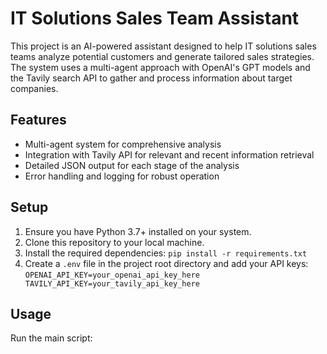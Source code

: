 # IT Solutions Sales Team Assistant

This project is an AI-powered assistant designed to help IT solutions sales teams analyze potential customers and generate tailored sales strategies. The system uses a multi-agent approach with OpenAI's GPT models and the Tavily search API to gather and process information about target companies.

## Features

- Multi-agent system for comprehensive analysis
- Integration with Tavily API for relevant and recent information retrieval
- Detailed JSON output for each stage of the analysis
- Error handling and logging for robust operation

## Setup

1. Ensure you have Python 3.7+ installed on your system.
2. Clone this repository to your local machine.
3. Install the required dependencies:   ```
   pip install -r requirements.txt   ```
4. Create a `.env` file in the project root directory and add your API keys:   ```
   OPENAI_API_KEY=your_openai_api_key_here
   TAVILY_API_KEY=your_tavily_api_key_here   ```

## Usage

Run the main script:
